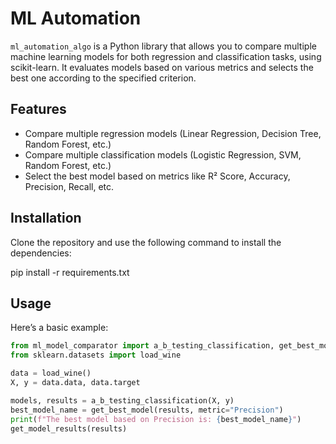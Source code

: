 # ML Automation

`ml_automation_algo` is a Python library that allows you to compare multiple machine learning models for both regression and classification tasks, using scikit-learn. It evaluates models based on various metrics and selects the best one according to the specified criterion.

## Features
- Compare multiple regression models (Linear Regression, Decision Tree, Random Forest, etc.)
- Compare multiple classification models (Logistic Regression, SVM, Random Forest, etc.)
- Select the best model based on metrics like R² Score, Accuracy, Precision, Recall, etc.

## Installation
Clone the repository and use the following command to install the dependencies:

pip install -r requirements.txt


## Usage
Here’s a basic example:

```python
from ml_model_comparator import a_b_testing_classification, get_best_model, get_model_results
from sklearn.datasets import load_wine

data = load_wine()
X, y = data.data, data.target

models, results = a_b_testing_classification(X, y)
best_model_name = get_best_model(results, metric="Precision")
print(f"The best model based on Precision is: {best_model_name}")
get_model_results(results)
```
